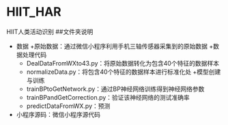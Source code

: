 # HIIT_HAR
HIIT人类活动识别
##文件夹说明
+  数据
  +原始数据：通过微信小程序利用手机三轴传感器采集到的原始数据
  +数据处理代码
    + DealDataFromWXto43.py：将原始数据转化为包含40个特征的数据样本
    + normalizeData.py：将包含40个特征的数据样本进行标准化处
  +模型创建与训练
    + trainBPtoGetNetwork.py：通过BP神经网络训练得到神经网络参数
    + trainBPandGetCorrection.py：验证该神经网络的测试准确率
    + predictDataFromWX.py：预测
  + 小程序源码：微信小程序源代码
